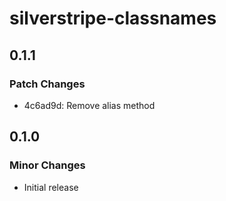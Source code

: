 # silverstripe-classnames

## 0.1.1

### Patch Changes

- 4c6ad9d: Remove alias method

## 0.1.0

### Minor Changes

- Initial release

